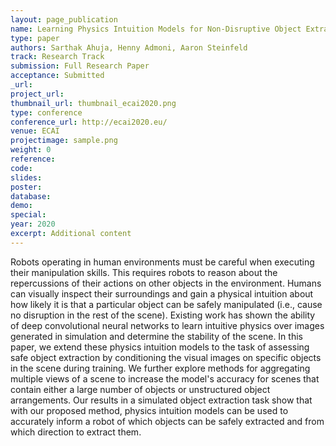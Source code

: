 ```yaml
---
layout: page_publication
name: Learning Physics Intuition Models for Non-Disruptive Object Extraction from Clutter
type: paper
authors: Sarthak Ahuja, Henny Admoni, Aaron Steinfeld
track: Research Track
submission: Full Research Paper
acceptance: Submitted
_url:
project_url: 
thumbnail_url: thumbnail_ecai2020.png
type: conference
conference_url: http://ecai2020.eu/
venue: ECAI
projectimage: sample.png
weight: 0
reference: 
code:
slides: 
poster: 
database: 
demo: 
special: 
year: 2020
excerpt: Additional content
---
```

Robots operating in human environments must be careful when executing their manipulation skills. This requires robots to reason about the repercussions of their actions on other objects in the environment. Humans can visually inspect their surroundings and gain a physical intuition about how likely it is that a particular object can be safely manipulated (i.e., cause no disruption in the rest of the scene). Existing work has shown the ability of deep convolutional neural networks to learn intuitive physics over images generated in simulation and determine the stability of the scene. In this paper, we extend these physics intuition models to the task of assessing safe object extraction by conditioning the visual images on specific objects in the scene during training. We further explore methods for aggregating multiple views of a scene to increase the model's accuracy for scenes that contain either a large number of objects or unstructured object arrangements. Our results in a simulated object extraction task show that with our proposed method, physics intuition models can be used to accurately inform a robot of which objects can be safely extracted and from which direction to extract them.